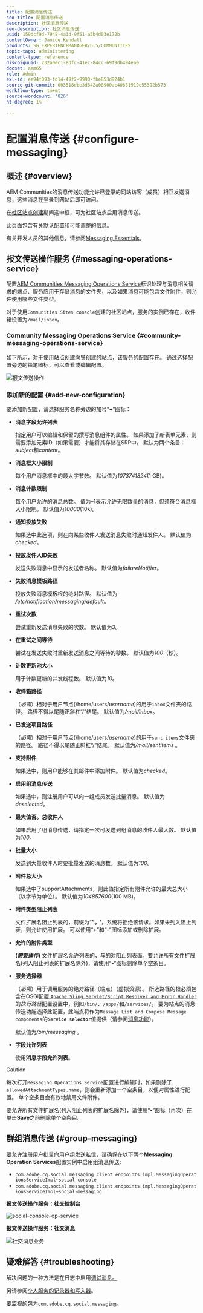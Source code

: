 ```yaml
---
title: 配置消息传送
seo-title: 配置消息传送
description: 社区消息传送
seo-description: 社区消息传送
uuid: 159dcf9d-7948-4a3d-9f51-a5b4d03e172b
contentOwner: Janice Kendall
products: SG_EXPERIENCEMANAGER/6.5/COMMUNITIES
topic-tags: administering
content-type: reference
discoiquuid: 232a0ec1-8dfc-41ec-84cc-69f9db494ea0
docset: aem65
role: Admin
exl-id: ee94f093-fd14-49f2-9990-fbe853d924b1
source-git-commit: 603518dbe3d842a08900ac40651919c55392b573
workflow-type: tm+mt
source-wordcount: '826'
ht-degree: 1%

---
```


# 配置消息传送 {#configure-messaging}

## 概述 {#overview}

AEM Communities的消息传送功能允许已登录的网站访客（成员）相互发送消息，这些消息在登录到网站后即可访问。

在[社区站点创建](/help/communities/sites-console.md)期间选中框，可为社区站点启用消息传送。

此页面包含有关默认配置和可能调整的信息。

有关开发人员的其他信息，请参阅[Messaging Essentials](/help/communities/essentials-messaging.md)。

## 报文传送操作服务 {#messaging-operations-service}

配置[AEM Communities Messaging Operations Service](https://localhost:4502/system/console/configMgr/com.adobe.cq.social.messaging.client.endpoints.impl.MessagingOperationsServiceImpl)标识处理与消息相关请求的端点、服务应用于存储消息的文件夹，以及如果消息可能包含文件附件，则允许使用哪些文件类型。

对于使用`Communities Sites console`创建的社区站点，服务的实例已存在，收件箱设置为`/mail/inbox`。

### Community Messaging Operations Service {#community-messaging-operations-service}

如下所示，对于使用[站点创建向导](/help/communities/sites-console.md)创建的站点，该服务的配置存在。 通过选择配置旁边的铅笔图标，可以查看或编辑配置。

![报文传送操作](assets/messaging-operations.png)

### 添加新的配置 {#add-new-configuration}

要添加新配置，请选择服务名称旁边的加号“**+**”图标：

* **消息字段允许列表**

   指定用户可以编辑和保留的撰写消息组件的属性。 如果添加了新表单元素，则需要添加元素ID（如果需要）才能将其存储在SRP中。 默认为两个条目：*subject*&#x200B;和&#x200B;*content*。

* **消息框大小限制**

   每个用户消息框中的最大字节数。 默认值为&#x200B;*1073741824*(1 GB)。

* **消息计数限制**

   每个用户允许的消息总数。 值为–1表示允许无限数量的消息，但须符合消息框大小限制。 默认值为&#x200B;*10000*(10k)。

* **通知投放失败**

   如果选中此选项，则在向某些收件人发送消息失败时通知发件人。 默认值为&#x200B;*checked*。

* **投放发件人ID失败**

   发送失败消息中显示的发送者名称。 默认值为&#x200B;*failureNotifier*。

* **失败消息模板路径**

   投放失败消息模板根的绝对路径。 默认值为&#x200B;*/etc/notification/messaging/default*。

* **重试次数**

   尝试重新发送消息失败的次数。 默认值为&#x200B;*3*。

* **在重试之间等待**

   尝试在发送失败时重新发送消息之间等待的秒数。 默认值为&#x200B;*100*（秒）。

* **计数更新池大小**

   用于计数更新的并发线程数。 默认值为&#x200B;*10*。

* **收件箱路径**

   （*必需*）相对于用户节点(/home/users/*username*)的用于`inbox`文件夹的路径。 路径不得以尾随正斜杠“/”结尾。 默认值为&#x200B;*/mail/inbox*。

* **已发送项目路径**

   （*必需*）相对于用户节点(/home/users/*username*)的用于`sent items`文件夹的路径。 路径不得以尾随正斜杠“/”结尾。 默认值为&#x200B;*/mail/sentitems* 。

* **支持附件**

   如果选中，则用户能够在其邮件中添加附件。 默认值为&#x200B;*checked*。

* **启用组消息传送**

   如果选中，则注册用户可以向一组成员发送批量消息。 默认值为&#x200B;*deselected*。

* **最大值否。总收件人**

   如果启用了组消息传送，请指定一次可发送到组消息的收件人最大数。 默认值为&#x200B;*100*。

* **批量大小**

   发送到大量收件人时要批量发送的消息数。 默认值为&#x200B;*100*。

* **附件总大小**

   如果选中了supportAttachments，则此值指定所有附件允许的最大总大小（以字节为单位）。 默认值为&#x200B;*104857600*(100 MB)。

* **附件类型阻止列表**

   文件扩展名阻止列表的，前缀为“**”。**&#39;，系统将拒绝该请求。如果未列入阻止列表，则允许使用扩展。 可以使用“**+**”和“**-**”图标添加或删除扩展。

* **允许的附件类型**

   **(*需要操作*)** 文件扩展名允许列表的，与的对阻止列表面。要允许所有文件扩展名(列入阻止列表的扩展名除外)，请使用“**-**”图标删除单个空条目。

* **服务选择器**

   （*必需*）用于调用服务的绝对路径（端点）（虚拟资源）。 所选路径的根必须包含在OSGi配置[ `Apache Sling Servlet/Script Resolver and Error Handler`](https://localhost:4502/system/console/configMgr/org.apache.sling.servlets.resolver.SlingServletResolver)的&#x200B;*执行路径*&#x200B;配置设置中，例如`/bin/`、`/apps/`和`/services/`。 要为站点的消息传送功能选择此配置，此端点将作为`Message List and Compose Message components`的&#x200B;**`Service selector`**&#x200B;值提供（请参阅[消息功能](/help/communities/configure-messaging.md)）。

   默认值为&#x200B;*/bin/messaging* 。

* **字段允许列表**

   使用&#x200B;**消息字段允许列表**。

>[!CAUTION]
>
>每次打开`Messaging Operations Service`配置进行编辑时，如果删除了`allowedAttachmentTypes.name`，则会重新添加一个空条目，以便对属性进行配置。 单个空条目会有效地禁用文件附件。
>
>要允许所有文件扩展名(列入阻止列表的扩展名除外)，请使用“**-**”图标（再次）在单击&#x200B;**Save**&#x200B;之前删除单个空条目。

## 群组消息传送 {#group-messaging}

要允许注册用户批量向用户组发送私信，请确保在以下两个&#x200B;**Messaging Operation Services**&#x200B;配置实例中启用组消息传送&#x200B;**:**

* `com.adobe.cq.social.messaging.client.endpoints.impl.MessagingOperationsServiceImpl~social-console`
* `com.adobe.cq.social.messaging.client.endpoints.impl.MessagingOperationsServiceImpl~social-messaging`

**报文传送操作服务：社交控制台**

![social-console-op-service](assets/social-console-op-service.png)

**报文传送操作服务：社交消息**

![社交消息业务](assets/social-message-op-service.png)

## 疑难解答 {#troubleshooting}

解决问题的一种方法是在日志中启用[调试消息。](/help/sites-administering/troubleshooting.md)

另请参阅[个人服务的记录器和写入器](/help/sites-deploying/configure-logging.md#loggers-and-writers-for-individual-services)。

要监视的包为`com.adobe.cq.social.messaging`。
